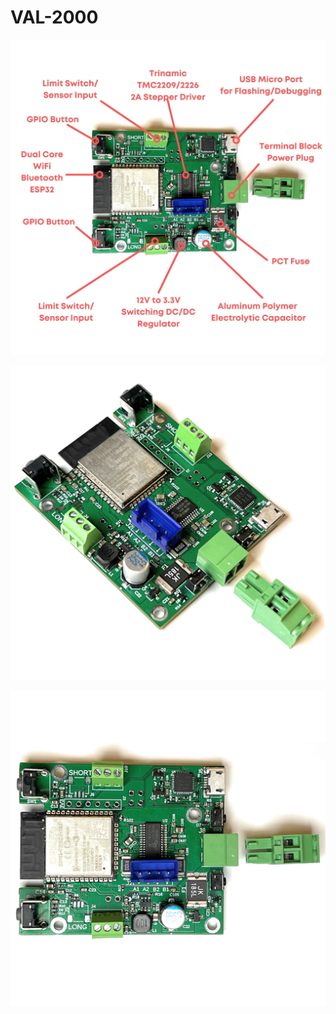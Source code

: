 # VAL-2000

![alt text](/Media/VAL-2000-Overview.jpg)

![alt text](/Media/VAL-2000-angle.jpg)

![alt text](/Media/VAL-2000-top.jpg)
